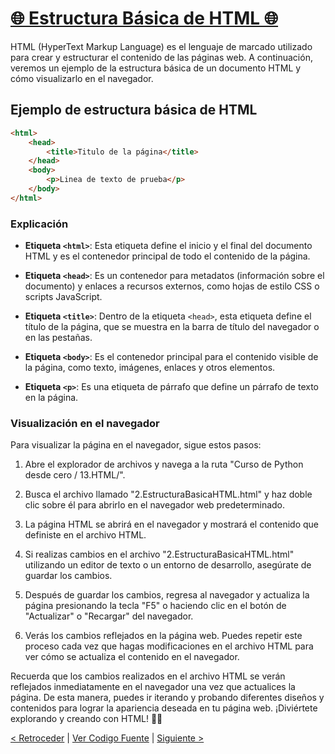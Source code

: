 # [🌐 Estructura Básica de HTML 🌐](https://github.com/YonRasgg/Curso-de-Python-Desde-Cero/blob/main/13.HTML/2.EstructuraBasicaHTML.html)

HTML (HyperText Markup Language) es el lenguaje de marcado utilizado para crear y estructurar el contenido de las páginas web. A continuación, veremos un ejemplo de la estructura básica de un documento HTML y cómo visualizarlo en el navegador.

## Ejemplo de estructura básica de HTML

```html
<html>
    <head>
        <title>Titulo de la página</title>
    </head>
    <body>
        <p>Linea de texto de prueba</p>
    </body>
</html>
```

### **Explicación**

- **Etiqueta `<html>`**: Esta etiqueta define el inicio y el final del documento HTML y es el contenedor principal de todo el contenido de la página.

- **Etiqueta `<head>`**: Es un contenedor para metadatos (información sobre el documento) y enlaces a recursos externos, como hojas de estilo CSS o scripts JavaScript.

- **Etiqueta `<title>`**: Dentro de la etiqueta `<head>`, esta etiqueta define el título de la página, que se muestra en la barra de título del navegador o en las pestañas.

- **Etiqueta `<body>`**: Es el contenedor principal para el contenido visible de la página, como texto, imágenes, enlaces y otros elementos.

- **Etiqueta `<p>`**: Es una etiqueta de párrafo que define un párrafo de texto en la página.

### **Visualización en el navegador**

Para visualizar la página en el navegador, sigue estos pasos:

1. Abre el explorador de archivos y navega a la ruta "Curso de Python desde cero / 13.HTML/".

2. Busca el archivo llamado "2.EstructuraBasicaHTML.html" y haz doble clic sobre él para abrirlo en el navegador web predeterminado.

3. La página HTML se abrirá en el navegador y mostrará el contenido que definiste en el archivo HTML.

4. Si realizas cambios en el archivo "2.EstructuraBasicaHTML.html" utilizando un editor de texto o un entorno de desarrollo, asegúrate de guardar los cambios.

5. Después de guardar los cambios, regresa al navegador y actualiza la página presionando la tecla "F5" o haciendo clic en el botón de "Actualizar" o "Recargar" del navegador.

6. Verás los cambios reflejados en la página web. Puedes repetir este proceso cada vez que hagas modificaciones en el archivo HTML para ver cómo se actualiza el contenido en el navegador.

Recuerda que los cambios realizados en el archivo HTML se verán reflejados inmediatamente en el navegador una vez que actualices la página. De esta manera, puedes ir iterando y probando diferentes diseños y contenidos para lograr la apariencia deseada en tu página web. ¡Diviértete explorando y creando con HTML! 🎨🌐

[< Retroceder](https://github.com/YonRasgg/Curso-de-Python-Desde-Cero/blob/main/13.HTML/1.ConceptosBasicosHTML.md) | [Ver Codigo Fuente](https://github.com/YonRasgg/Curso-de-Python-Desde-Cero/blob/main/13.HTML/2.EstructuraBasicaHTML.html) | [Siguiente >](https://github.com/YonRasgg/Curso-de-Python-Desde-Cero/blob/main/13.HTML/3.Vi%C3%B1eta%2Cp%2CParrafos.md)
